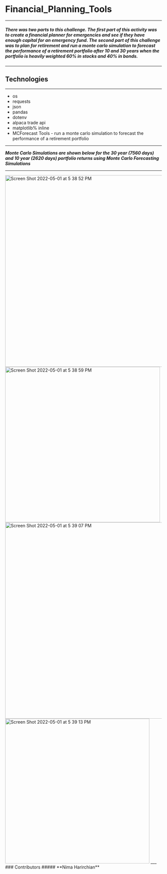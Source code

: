 # Financial_Planning_Tools
---
##### There was two parts to this challenge. The *first part* of this activity was to create a financial planner for emergencies and see if they have enough capital for an emergency fund. The *second part* of this challenge was to plan for retirement and run a monte carlo simulation to forecast the performance of a retirement portfolio after 10 and 30 years when the portfolio is heavily weighted 60% in stocks and 40% in bonds. 
---
## Technologies
---
* os
* requests
* json
* pandas
* dotenv
* alpaca trade api
* matplotlib% inline
* MCForecast Tools - run a monte carlo simulation to forecast the performance of a retirement portfolio


---
***Monte Carlo Simulations are shown below for the 30 year (7560 days) and 10 year (2620 days) portfolio returns using Monte Carlo Forecasting Simulations***
___
<img width="614" alt="Screen Shot 2022-05-01 at 5 38 52 PM" src="https://user-images.githubusercontent.com/95598560/166171685-2d821dfc-ec22-47c1-a302-085f6cf73e09.png">
<img width="498" alt="Screen Shot 2022-05-01 at 5 38 59 PM" src="https://user-images.githubusercontent.com/95598560/166171695-dfa0246c-87d1-45ec-b6c8-92933a542910.png">
<img width="629" alt="Screen Shot 2022-05-01 at 5 39 07 PM" src="https://user-images.githubusercontent.com/95598560/166171697-71797865-743a-4613-9bd9-71b31ce1399f.png">
<img width="464" alt="Screen Shot 2022-05-01 at 5 39 13 PM" src="https://user-images.githubusercontent.com/95598560/166171699-1fc1368b-307e-4667-a8e6-c77dea1b27e3.png">
___
### Contributors
##### **Nima Harirchian**

